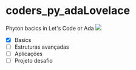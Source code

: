 # coders_py_adaLovelace
Phyton bacics in Let's Code or Ada
![](https://media3.giphy.com/media/2lbhL8dSGMh8I/giphy.gif?cid=ecf05e477qhct1gsgzf40zgm9jde4djwgsplw2qgu2fdt53d&rid=giphy.gif)
- [x] Basics
- [ ] Estruturas avançadas
- [ ] Aplicações
- [ ] Projeto desafio
